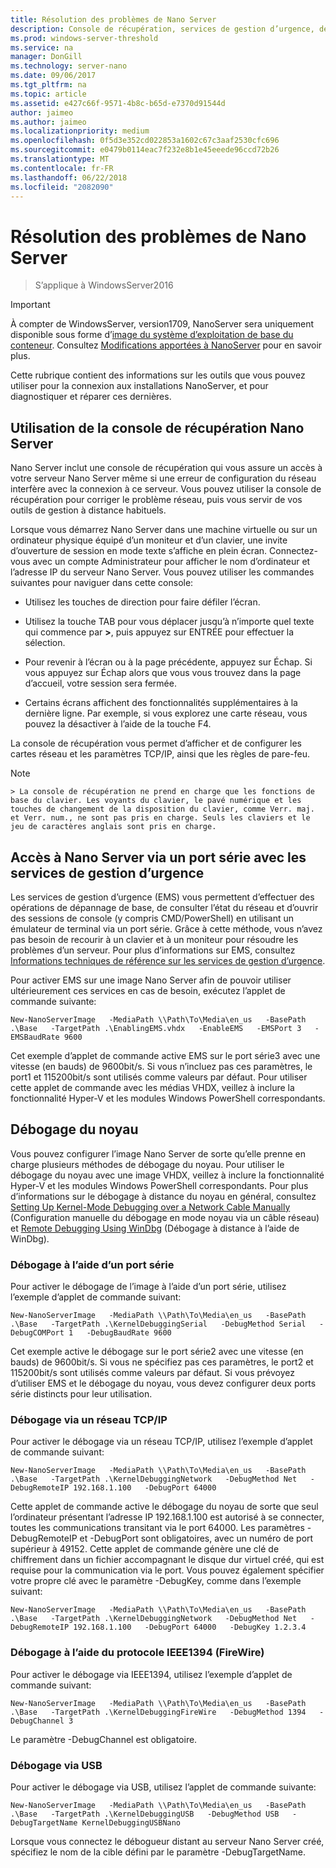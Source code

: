 ```yaml
---
title: Résolution des problèmes de Nano Server
description: Console de récupération, services de gestion d’urgence, débogage du noyau
ms.prod: windows-server-threshold
ms.service: na
manager: DonGill
ms.technology: server-nano
ms.date: 09/06/2017
ms.tgt_pltfrm: na
ms.topic: article
ms.assetid: e427c66f-9571-4b8c-b65d-e7370d91544d
author: jaimeo
ms.author: jaimeo
ms.localizationpriority: medium
ms.openlocfilehash: 0f5d3e352cd022853a1602c67c3aaf2530cfc696
ms.sourcegitcommit: e0479b0114eac7f232e8b1e45eeede96ccd72b26
ms.translationtype: MT
ms.contentlocale: fr-FR
ms.lasthandoff: 06/22/2018
ms.locfileid: "2082090"
---
```

# <a name="troubleshooting-nano-server"></a>Résolution des problèmes de Nano Server

>S’applique à WindowsServer2016

> [!IMPORTANT]
> À compter de WindowsServer, version1709, NanoServer sera uniquement disponible sous forme d’[image du système d’exploitation de base du conteneur](/virtualization/windowscontainers/quick-start/using-insider-container-images#install-base-container-image). Consultez [Modifications apportées à NanoServer](nano-in-semi-annual-channel.md) pour en savoir plus. 

Cette rubrique contient des informations sur les outils que vous pouvez utiliser pour la connexion aux installations NanoServer, et pour diagnostiquer et réparer ces dernières.  
  
## <a name="using-the-nano-server-recovery-console"></a>Utilisation de la console de récupération Nano Server 
 
Nano Server inclut une console de récupération qui vous assure un accès à votre serveur Nano Server même si une erreur de configuration du réseau interfère avec la connexion à ce serveur. Vous pouvez utiliser la console de récupération pour corriger le problème réseau, puis vous servir de vos outils de gestion à distance habituels.  
  
Lorsque vous démarrez Nano Server dans une machine virtuelle ou sur un ordinateur physique équipé d’un moniteur et d’un clavier, une invite d’ouverture de session en mode texte s’affiche en plein écran. Connectez-vous avec un compte Administrateur pour afficher le nom d’ordinateur et l’adresse IP du serveur Nano Server. Vous pouvez utiliser les commandes suivantes pour naviguer dans cette console:  
  
-   Utilisez les touches de direction pour faire défiler l’écran.  
  
-   Utilisez la touche TAB pour vous déplacer jusqu’à n’importe quel texte qui commence par **>**, puis appuyez sur ENTRÉE pour effectuer la sélection.  
  
-   Pour revenir à l’écran ou à la page précédente, appuyez sur Échap. Si vous appuyez sur Échap alors que vous vous trouvez dans la page d’accueil, votre session sera fermée.  
  
-   Certains écrans affichent des fonctionnalités supplémentaires à la dernière ligne. Par exemple, si vous explorez une carte réseau, vous pouvez la désactiver à l’aide de la touche F4.  
  
La console de récupération vous permet d’afficher et de configurer les cartes réseau et les paramètres TCP/IP, ainsi que les règles de pare-feu.
> [!NOTE]  
    > La console de récupération ne prend en charge que les fonctions de base du clavier. Les voyants du clavier, le pavé numérique et les touches de changement de la disposition du clavier, comme Verr. maj. et Verr. num., ne sont pas pris en charge. Seuls les claviers et le jeu de caractères anglais sont pris en charge.

## <a name="accessing-nano-server-over-a-serial-port-with-emergency-management-services"></a>Accès à Nano Server via un port série avec les services de gestion d’urgence  
Les services de gestion d’urgence (EMS) vous permettent d’effectuer des opérations de dépannage de base, de consulter l’état du réseau et d’ouvrir des sessions de console (y compris CMD/PowerShell) en utilisant un émulateur de terminal via un port série. Grâce à cette méthode, vous n’avez pas besoin de recourir à un clavier et à un moniteur pour résoudre les problèmes d’un serveur. Pour plus d’informations sur EMS, consultez [Informations techniques de référence sur les services de gestion d’urgence](https://technet.microsoft.com/library/cc784411(v=ws.10).aspx).

Pour activer EMS sur une image Nano Server afin de pouvoir utiliser ultérieurement ces services en cas de besoin, exécutez l’applet de commande suivante:  
  
`New-NanoServerImage   -MediaPath \\Path\To\Media\en_us   -BasePath .\Base   -TargetPath .\EnablingEMS.vhdx   -EnableEMS   -EMSPort 3   -EMSBaudRate 9600`  
  
Cet exemple d’applet de commande active EMS sur le port série3 avec une vitesse (en bauds) de 9600bit/s. Si vous n’incluez pas ces paramètres, le port1 et 115200bit/s sont utilisés comme valeurs par défaut. Pour utiliser cette applet de commande avec les médias VHDX, veillez à inclure la fonctionnalité Hyper-V et les modules Windows PowerShell correspondants.

## <a name="kernel-debugging"></a>Débogage du noyau  
Vous pouvez configurer l’image Nano Server de sorte qu’elle prenne en charge plusieurs méthodes de débogage du noyau. Pour utiliser le débogage du noyau avec une image VHDX, veillez à inclure la fonctionnalité Hyper-V et les modules Windows PowerShell correspondants. Pour plus d’informations sur le débogage à distance du noyau en général, consultez [Setting Up Kernel-Mode Debugging over a Network Cable Manually](https://msdn.microsoft.com/library/windows/hardware/hh439346%28v=vs.85%29.aspx) (Configuration manuelle du débogage en mode noyau via un câble réseau) et [Remote Debugging Using WinDbg](https://msdn.microsoft.com/library/windows/hardware/hh451173%28v=vs.85%29.aspx) (Débogage à distance à l’aide de WinDbg).  
  
### <a name="debugging-using-a-serial-port"></a>Débogage à l’aide d’un port série  
Pour activer le débogage de l’image à l’aide d’un port série, utilisez l’exemple d’applet de commande suivant:  
  
`New-NanoServerImage   -MediaPath \\Path\To\Media\en_us   -BasePath .\Base   -TargetPath .\KernelDebuggingSerial   -DebugMethod Serial   -DebugCOMPort 1   -DebugBaudRate 9600`  
  
Cet exemple active le débogage sur le port série2 avec une vitesse (en bauds) de 9600bit/s. Si vous ne spécifiez pas ces paramètres, le port2 et 115200bit/s sont utilisés comme valeurs par défaut. Si vous prévoyez d’utiliser EMS et le débogage du noyau, vous devez configurer deux ports série distincts pour leur utilisation.  
  
### <a name="debugging-over-a-tcpip-network"></a>Débogage via un réseau TCP/IP  
Pour activer le débogage via un réseau TCP/IP, utilisez l’exemple d’applet de commande suivant:  
  
`New-NanoServerImage   -MediaPath \\Path\To\Media\en_us   -BasePath .\Base   -TargetPath .\KernelDebuggingNetwork   -DebugMethod Net   -DebugRemoteIP 192.168.1.100   -DebugPort 64000`  
  
Cette applet de commande active le débogage du noyau de sorte que seul l’ordinateur présentant l’adresse IP 192.168.1.100 est autorisé à se connecter, toutes les communications transitant via le port 64000. Les paramètres -DebugRemoteIP et -DebugPort sont obligatoires, avec un numéro de port supérieur à 49152. Cette applet de commande génère une clé de chiffrement dans un fichier accompagnant le disque dur virtuel créé, qui est requise pour la communication via le port. Vous pouvez également spécifier votre propre clé avec le paramètre -DebugKey, comme dans l’exemple suivant:  
  
`New-NanoServerImage   -MediaPath \\Path\To\Media\en_us   -BasePath .\Base   -TargetPath .\KernelDebuggingNetwork   -DebugMethod Net   -DebugRemoteIP 192.168.1.100   -DebugPort 64000   -DebugKey 1.2.3.4`  
  
### <a name="debugging-using-the-ieee1394-protocol-firewire"></a>Débogage à l’aide du protocole IEEE1394 (FireWire)  
Pour activer le débogage via IEEE1394, utilisez l’exemple d’applet de commande suivant:  
  
`New-NanoServerImage   -MediaPath \\Path\To\Media\en_us   -BasePath .\Base   -TargetPath .\KernelDebuggingFireWire   -DebugMethod 1394   -DebugChannel 3`  
  
Le paramètre -DebugChannel est obligatoire.  
  
### <a name="debugging-using-usb"></a>Débogage via USB  
Pour activer le débogage via USB, utilisez l’applet de commande suivante:  
  
`New-NanoServerImage   -MediaPath \\Path\To\Media\en_us   -BasePath .\Base   -TargetPath .\KernelDebuggingUSB   -DebugMethod USB   -DebugTargetName KernelDebuggingUSBNano`  
  
Lorsque vous connectez le débogueur distant au serveur Nano Server créé, spécifiez le nom de la cible défini par le paramètre -DebugTargetName.    